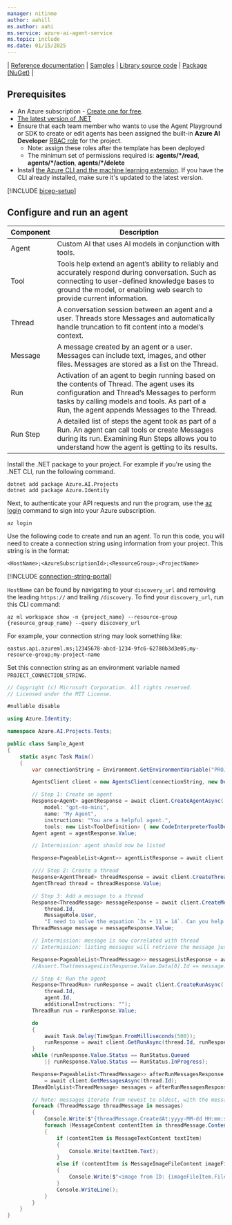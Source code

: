 ```yaml
---
manager: nitinme
author: aahill
ms.author: aahi
ms.service: azure-ai-agent-service
ms.topic: include
ms.date: 01/15/2025
---
```


| [Reference documentation](/dotnet/api/overview/azure/ai.projects-readme) | [Samples](https://github.com/Azure/azure-sdk-for-net/tree/main/sdk/ai/Azure.AI.Projects/tests/Samples) | [Library source code](https://github.com/Azure/azure-sdk-for-net/tree/main/sdk/ai/Azure.AI.Projects) | [Package (NuGet)](https://www.nuget.org/packages/Azure.AI.Projects/) |

## Prerequisites

* An Azure subscription - [Create one for free](https://azure.microsoft.com/free/cognitive-services).
* [The latest version of .NET](https://dotnet.microsoft.com/en-us/download)
* Ensure that each team member who wants to use the Agent Playground or SDK to create or edit agents has been assigned the built-in **Azure AI Developer** [RBAC role](../../../ai-studio/concepts/rbac-ai-studio.md) for the project.
    * Note: assign these roles after the template has been deployed
    * The minimum set of permissions required is: **agents/*/read**, **agents/*/action**, **agents/*/delete**  
* Install [the Azure CLI and the machine learning extension](/azure/machine-learning/how-to-configure-cli). If you have the CLI already installed, make sure it's updated to the latest version.

[!INCLUDE [bicep-setup](bicep-setup.md)]

## Configure and run an agent

| Component | Description                                                                                                                                                                                                                               |
| --------- | ----------------------------------------------------------------------------------------------------------------------------------------------------------------------------------------------------------------------------------------- |
| Agent     | Custom AI that uses AI models in conjunction with tools.                                                                                                                                                                                  |
| Tool      | Tools help extend an agent’s ability to reliably and accurately respond during conversation. Such as connecting to user-defined knowledge bases to ground the model, or enabling web search to provide current information.               |
| Thread    | A conversation session between an agent and a user. Threads store Messages and automatically handle truncation to fit content into a model’s context.                                                                                     |
| Message   | A message created by an agent or a user. Messages can include text, images, and other files. Messages are stored as a list on the Thread.                                                                                                 |
| Run       | Activation of an agent to begin running based on the contents of Thread. The agent uses its configuration and Thread’s Messages to perform tasks by calling models and tools. As part of a Run, the agent appends Messages to the Thread. |
| Run Step  | A detailed list of steps the agent took as part of a Run. An agent can call tools or create Messages during its run. Examining Run Steps allows you to understand how the agent is getting to its results.                                |

Install the .NET package to your project. For example if you're using the .NET CLI, run the following command.

```console
dotnet add package Azure.AI.Projects
dotnet add package Azure.Identity
```

Next, to authenticate your API requests and run the program, use the [az login](/cli/azure/authenticate-azure-cli-interactively) command to sign into your Azure subscription.

```azurecli
az login
```

Use the following code to create and run an agent. To run this code, you will need to create a connection string using information from your project. This string is in the format:

`<HostName>;<AzureSubscriptionId>;<ResourceGroup>;<ProjectName>`

[!INCLUDE [connection-string-portal](connection-string-portal.md)]

`HostName` can be found by navigating to your `discovery_url` and removing the leading `https://` and trailing `/discovery`. To find your `discovery_url`, run this CLI command:

```azurecli
az ml workspace show -n {project_name} --resource-group {resource_group_name} --query discovery_url
```

For example, your connection string may look something like:

`eastus.api.azureml.ms;12345678-abcd-1234-9fc6-62780b3d3e05;my-resource-group;my-project-name`

Set this connection string as an environment variable named `PROJECT_CONNECTION_STRING`.


```csharp
// Copyright (c) Microsoft Corporation. All rights reserved.
// Licensed under the MIT License.

#nullable disable

using Azure.Identity;

namespace Azure.AI.Projects.Tests;

public class Sample_Agent
{
    static async Task Main()
    {
        var connectionString = Environment.GetEnvironmentVariable("PROJECT_CONNECTION_STRING");

        AgentsClient client = new AgentsClient(connectionString, new DefaultAzureCredential());

        // Step 1: Create an agent
        Response<Agent> agentResponse = await client.CreateAgentAsync(
            model: "gpt-4o-mini",
            name: "My Agent",
            instructions: "You are a helpful agent.",
            tools: new List<ToolDefinition> { new CodeInterpreterToolDefinition() });
        Agent agent = agentResponse.Value;

        // Intermission: agent should now be listed

        Response<PageableList<Agent>> agentListResponse = await client.GetAgentsAsync();

        //// Step 2: Create a thread
        Response<AgentThread> threadResponse = await client.CreateThreadAsync();
        AgentThread thread = threadResponse.Value;

        // Step 3: Add a message to a thread
        Response<ThreadMessage> messageResponse = await client.CreateMessageAsync(
            thread.Id,
            MessageRole.User,
            "I need to solve the equation `3x + 11 = 14`. Can you help me?");
        ThreadMessage message = messageResponse.Value;

        // Intermission: message is now correlated with thread
        // Intermission: listing messages will retrieve the message just added

        Response<PageableList<ThreadMessage>> messagesListResponse = await client.GetMessagesAsync(thread.Id);
        //Assert.That(messagesListResponse.Value.Data[0].Id == message.Id);

        // Step 4: Run the agent
        Response<ThreadRun> runResponse = await client.CreateRunAsync(
            thread.Id,
            agent.Id,
            additionalInstructions: "");
        ThreadRun run = runResponse.Value;

        do
        {
            await Task.Delay(TimeSpan.FromMilliseconds(500));
            runResponse = await client.GetRunAsync(thread.Id, runResponse.Value.Id);
        }
        while (runResponse.Value.Status == RunStatus.Queued
            || runResponse.Value.Status == RunStatus.InProgress);

        Response<PageableList<ThreadMessage>> afterRunMessagesResponse
            = await client.GetMessagesAsync(thread.Id);
        IReadOnlyList<ThreadMessage> messages = afterRunMessagesResponse.Value.Data;

        // Note: messages iterate from newest to oldest, with the messages[0] being the most recent
        foreach (ThreadMessage threadMessage in messages)
        {
            Console.Write($"{threadMessage.CreatedAt:yyyy-MM-dd HH:mm:ss} - {threadMessage.Role,10}: ");
            foreach (MessageContent contentItem in threadMessage.ContentItems)
            {
                if (contentItem is MessageTextContent textItem)
                {
                    Console.Write(textItem.Text);
                }
                else if (contentItem is MessageImageFileContent imageFileItem)
                {
                    Console.Write($"<image from ID: {imageFileItem.FileId}");
                }
                Console.WriteLine();
            }
        }
    }
}
```
